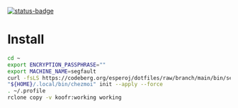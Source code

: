 [![status-badge](https://ci.codeberg.org/api/badges/12554/status.svg)](https://ci.codeberg.org/repos/12554)

# Install
```bash
cd ~
export ENCRYPTION_PASSPHRASE=""
export MACHINE_NAME=segfault
curl -fsLS https://codeberg.org/esperoj/dotfiles/raw/branch/main/bin/setup.sh | bash
"${HOME}/.local/bin/chezmoi" init --apply --force
. ~/.profile
rclone copy -v koofr:working working
```
